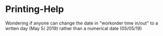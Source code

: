 # Printing-Help
Wondering if anyone can change the date in "workorder time in/out" to a wrtten day (May 5/ 2019) rather than a numerical date (05/05/19)
